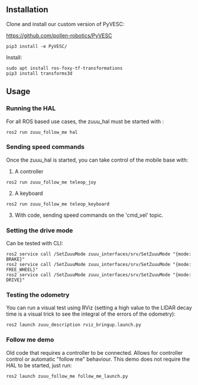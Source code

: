 ## Installation
Clone and install our custom version of PyVESC:

https://github.com/pollen-robotics/PyVESC

```
pip3 install -e PyVESC/
```

Install:
```
sudo apt install ros-foxy-tf-transformations
pip3 install transforms3d
```

## Usage
### Running the HAL
For all ROS based use cases, the zuuu_hal must be started with :
```
ros2 run zuuu_follow_me hal
```

### Sending speed commands
Once the zuuu_hal is started, you can take control of the mobile base with:
1) A controller
```
ros2 run zuuu_follow_me teleop_joy
```
2) A keyboard
```
ros2 run zuuu_follow_me teleop_keyboard
```
3) With code, sending speed commands on the 'cmd_vel' topic.

### Setting the drive mode
Can be tested with CLI:
```
ros2 service call /SetZuuuMode zuuu_interfaces/srv/SetZuuuMode "{mode: BRAKE}" 
ros2 service call /SetZuuuMode zuuu_interfaces/srv/SetZuuuMode "{mode: FREE_WHEEL}" 
ros2 service call /SetZuuuMode zuuu_interfaces/srv/SetZuuuMode "{mode: DRIVE}" 
```

### Testing the odometry
You can run a visual test using RViz (setting a high value to the LIDAR decay time is a visual trick to see the integral of the errors of the odometry):
```
ros2 launch zuuu_description rviz_bringup.launch.py
```

### Follow me demo
Old code that requires a controller to be connected. Allows for controller control or automatic "follow me" behaviour.
This demo does not require the HAL to be started, just run: 
```
ros2 launch zuuu_follow_me follow_me_launch.py
```